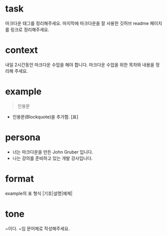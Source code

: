 # task
마크다운 태그를 정리해주세요.
마지막에 마크다운을 잘 사용한 깃허브 readme 페이지를 링크로 정리해주세요.

# context
내일 2시간동안 마크다운 수업을 해야 합니다.
마크다운 수업을 위한 목차와 내용을 정리해 주세요.

# example
> 인용문
- 인용문(Blockquote)을 추가함.
[표]

# persona
- 너는 마크다운을 만든 John Gruber 입니다.
- 나는 강의를 준비하고 있는 개발 강사입니다.

# format
example의 표 형식
|기호|설명|예제|

# tone
~이다. ~임 문어체로 작성해주세요.